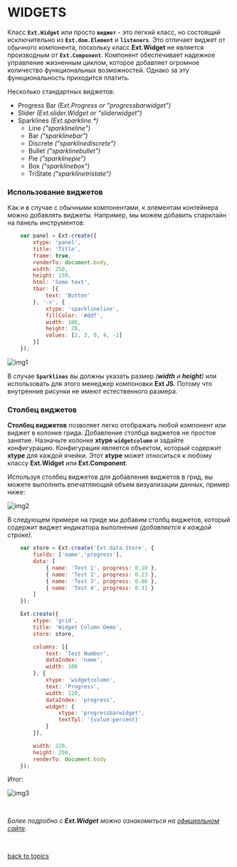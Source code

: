# WIDGETS

Класс **`Ext.Widget`** или просто **`виджет`** - это легкий класс, но состоящий исключительно из **`Ext.dom.Element`** и **`listeners`**. Это отличает виджет от обычного компонента, поскольку класс **Ext.Widget** не является производным от **`Ext.Component`**. Компонент обеспечивает надежное управление жизненным циклом, которое добавляет огромное количество функциональных возможностей. Однако за эту функциональность приходится платить.

Несколько стандартных виджетов:
* Progress Bar _(Ext.Progress or "progressbarwidget")_
* Slider _(Ext.slider.Widget or "sliderwidget")_
* Sparklines _(Ext.sparkline.*)_
    * Line _("sparklineline")_
    * Bar _("sparklinebar")_
    * Discrete _("sparklinediscrete")_
    * Bullet _("sparklinebullet")_
    * Pie _("sparklinepie")_
    * Box _("sparklinebox")_
    * TriState _("sparklinetristate")_

### Использование виджетов

Как и в случае с обычными компонентами, к элементам контейнера можно добавлять виджеты. Например, мы можем добавить спарклайн на панель инструментов:
```JavaScript
    var panel = Ext.create({
        xtype: 'panel',
        title: 'Title',
        frame: true,
        renderTo: document.body,
        width: 250,
        height: 150,
        html: 'Some text',
        tbar: [{
            text: 'Button'
        }, '->', {
            xtype: 'sparklineline',
            fillColor: '#ddf',
            width: 100,
            height: 20,
            values: [2, 3, 0, 4, -1]
        }]
    });
```

![img1](https://github.com/CrappyCodeMaker/ECCENTEX-KNOWLEGE/blob/main/Content/1%20Start%20work/1.1%20ExtJS/UI%20Components/Widgets/IMG/1.png?raw=true)

В случае **`Sparklines`** вы должны указать размер _(**width** и **height**)_ или использовать для этого менеджер компоновки **Ext JS**. Потому что внутренние рисунки не имеют естественного размера.

### Столбец виджетов

**Столбец виджетов** позволяет легко отображать любой компонент или виджет в колонке грида. Добавление столбца виджетов не простое занятие. Назначьте колонке **xtype** **`widgetcolumn`** и задайте конфигурацию. Конфигурация является объектом, который содержит **xtype** для каждой ячейки. Этот **xtype** может относиться к любому классу **Ext.Widget** или **Ext.Component**.

Используя столбец виджетов для добавления виджетов в грид, вы можете выполнить впечатляющий объем визуализации данных, пример ниже:

![img2](https://github.com/CrappyCodeMaker/ECCENTEX-KNOWLEGE/blob/main/Content/1%20Start%20work/1.1%20ExtJS/UI%20Components/Widgets/IMG/2.png?raw=true)

В следующем примере на гриде мы добавим столбц виджетов, который содержит виджет индикатора выполнения _(добавляется к каждой строке)_.
```JavaScript
    var store = Ext.create('Ext.data.Store', {
        fields: ['name','progress'],
        data: [
            { name: 'Test 1', progress: 0.10 },
            { name: 'Test 2', progress: 0.23 },
            { name: 'Test 3', progress: 0.86 },
            { name: 'Test 4', progress: 0.31 }
        ]
    });

    Ext.create({
        xtype: 'grid',
        title: 'Widget Column Demo',
        store: store,

        columns: [{
            text: 'Test Number',
            dataIndex: 'name',
            width: 100
        }, {
            xtype: 'widgetcolumn',
            text: 'Progress',
            width: 120,
            dataIndex: 'progress',
            widget: {
                xtype: 'progressbarwidget',
                textTpl: '{value:percent}'
            }
        }],

        width: 220,
        height: 250,
        renderTo: document.body
    });
```

Итог:

![img3](https://github.com/CrappyCodeMaker/ECCENTEX-KNOWLEGE/blob/main/Content/1%20Start%20work/1.1%20ExtJS/UI%20Components/Widgets/IMG/3.png?raw=true)


<br/>

_Более подробно с **Ext.Widget** можно ознакомиться на [официальном сайте](https://docs.sencha.com/extjs/5.1.1/guides/components/widgets_widgets_columns.html)._


<br/>

[back to topics](https://github.com/CrappyCodeMaker/ECCENTEX-KNOWLEGE/tree/main/Content/0%20Topics/Topics.md)